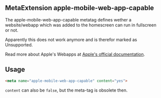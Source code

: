 ## MetaExtension apple-mobile-web-app-capable

The apple-mobile-web-app-capable metatag defines wether a website/webapp which was added to the homescreen can run in fullscreen or not.

Apparently this does not work anymore and is therefor marked as <span class="badge bg-danger">Unsupported</span>.

Read more about Apple's Webapps at [Apple's official documentation](https://developer.apple.com/library/safari/documentation/appleapplications/reference/SafariHTMLRef/Articles/MetaTags.html).

## Usage

````html
<meta name="apple-mobile-web-app-capable" content="yes">
````


`content` can also be `false`, but the meta-tag is obsolete then.